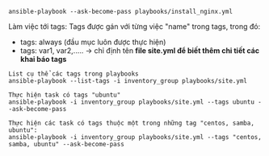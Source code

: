```
ansible-playbook --ask-become-pass playbooks/install_nginx.yml
```
Làm việc tới tags: Tags được gán với từng việc "name" trong tags, trong đó:
- tags: always (đầu mục luôn được thực hiện)
- tags: var1, var2,..... -> chỉ định tên
**file site.yml để biết thêm chi tiết các khai báo tags**
```
List cụ thể các tags trong playbooks 
ansible-playbook --list-tags -i inventory_group playbooks/site.yml
```

```
Thực hiện task có tags "ubuntu"
ansible-playbook -i inventory_group playbooks/site.yml --tags ubuntu --ask-become-pass
```

```
Thực hiện các task có tags thuộc một trong những tag "centos, samba, ubuntu":
ansible-playbook -i inventory_group playbooks/site.yml --tags "centos, samba, ubuntu" --ask-become-pass
```
